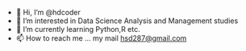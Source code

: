 - 👋 Hi, I’m @hdcoder
- 👀 I’m interested in Data Science Analysis and Management studies
- 🌱 I’m currently learning Python,R etc.
- 📫 How to reach me ... my mail hsd287@gmail.com

<!---
hdcoder/hdcoder is a ✨ special ✨ repository because its `README.md` (this file) appears on your GitHub profile.
You can click the Preview link to take a look at your changes.
--->
